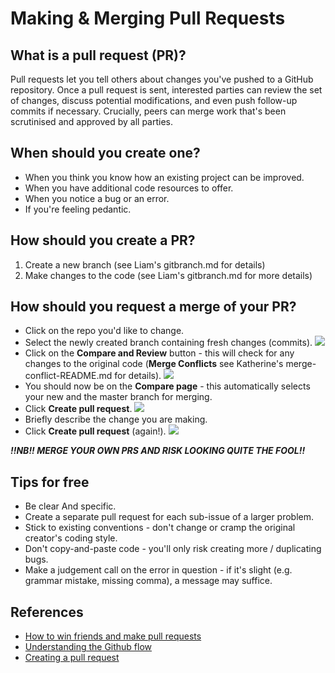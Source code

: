 # Making & Merging Pull Requests

## What is a pull request (PR)?
Pull requests let you tell others about changes you've pushed to a GitHub repository. Once a pull request is sent, interested parties can review the set of changes, discuss potential modifications, and even push follow-up commits if necessary. Crucially, peers can merge work that's been scrutinised and approved by all parties.

## When should you create one?
* When you think you know how an existing   project can be improved.
* When you have additional code resources to offer.
* When you notice a bug or an error.
* If you're feeling pedantic.

## How should you create a PR?
1. Create a new branch (see Liam's gitbranch.md for details)
2. Make changes to the code (see Liam's gitbranch.md for more details)

## How should you request a merge of your PR?
* Click on the repo you'd like to change.
* Select the newly created branch containing fresh changes (commits). ![](https://cloud.githubusercontent.com/assets/15245336/12418479/7583131a-bea7-11e5-8b1f-b5732323c119.png)
* Click on the **Compare and Review** button - this will check for any changes to the original code (**Merge Conflicts** see Katherine's merge-conflict-README.md for details).
![](https://cloud.githubusercontent.com/assets/15245336/12418481/75a8fbfc-bea7-11e5-8fb3-73c831b22b60.png)
* You should now be on the **Compare page** - this automatically selects your new and the master branch for merging.
* Click **Create pull request**. ![](https://cloud.githubusercontent.com/assets/15245336/12418478/75801d68-bea7-11e5-9403-05b4e0cbd58d.png)
* Briefly describe the change you are making.
* Click **Create pull request** (again!).
![](https://cloud.githubusercontent.com/assets/15245336/12418480/75a45c00-bea7-11e5-83b2-9bd886d9e306.png)

***!!NB!! MERGE YOUR OWN PRS AND RISK LOOKING QUITE THE FOOL!!***

## Tips for free
* Be clear And specific.
* Create a separate pull request for each sub-issue of a larger problem.
* Stick to existing conventions - don't change or cramp the original creator's coding style.
* Don't copy-and-paste code - you'll only risk creating more / duplicating bugs.
* Make a judgement call on the error in question - if it's slight (e.g. grammar mistake, missing comma), a message may suffice.

## References
* [How to win friends and make pull requests](http://readwrite.com/2014/07/02/github-pull-request-etiquette)
* [Understanding the Github flow](https://guides.github.com/introduction/flow/)
* [Creating a pull request](https://help.github.com/articles/creating-a-pull-request/)
